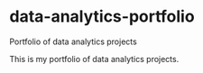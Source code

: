 # data-analytics-portfolio
Portfolio of data analytics projects

This is my portfolio of data analytics projects. 
